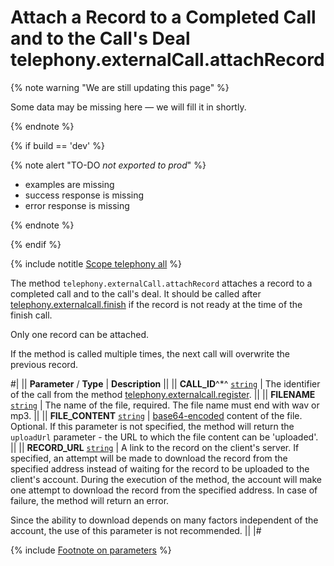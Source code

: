 # Attach a Record to a Completed Call and to the Call's Deal telephony.externalCall.attachRecord

{% note warning "We are still updating this page" %}

Some data may be missing here — we will fill it in shortly.

{% endnote %}

{% if build == 'dev' %}

{% note alert "TO-DO _not exported to prod_" %}

- examples are missing
- success response is missing
- error response is missing

{% endnote %}

{% endif %}

{% include notitle [Scope telephony all](./_includes/scope-telephony-all.md) %}

The method `telephony.externalCall.attachRecord` attaches a record to a completed call and to the call's deal. It should be called after [telephony.externalcall.finish](./telephony-external-call-finish.md) if the record is not ready at the time of the finish call.

Only one record can be attached.

If the method is called multiple times, the next call will overwrite the previous record.

#|
|| **Parameter** / **Type** | **Description** ||
|| **CALL_ID**^*^ 
[`string`](../data-types.md) | The identifier of the call from the method [telephony.externalcall.register](./telephony-external-call-register.md). ||
|| **FILENAME** 
[`string`](../data-types.md) | The name of the file, required. The file name must end with wav or mp3. ||
|| **FILE_CONTENT** 
[`string`](../data-types.md) | [base64-encoded](../files/how-to-upload-files.md) content of the file. Optional. If this parameter is not specified, the method will return the `uploadUrl` parameter - the URL to which the file content can be 'uploaded'. ||
|| **RECORD_URL** 
[`string`](../data-types.md) | A link to the record on the client's server. If specified, an attempt will be made to download the record from the specified address instead of waiting for the record to be uploaded to the client's account. During the execution of the method, the account will make one attempt to download the record from the specified address. In case of failure, the method will return an error.

Since the ability to download depends on many factors independent of the account, the use of this parameter is not recommended. ||
|#

{% include [Footnote on parameters](../../_includes/required.md) %}